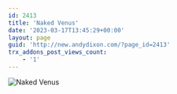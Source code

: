 ```yaml
---
id: 2413
title: 'Naked Venus'
date: '2023-03-17T13:45:29+00:00'
layout: page
guid: 'http://new.andydixon.com/?page_id=2413'
trx_addons_post_views_count:
    - '1'
---
```


![Naked Venus](https://i0.wp.com/assets.g8x2.ldn.idrivee2-23.com/posters/Naked%20Venus%2001.jpg?w=1200&ssl=1 "Naked Venus")